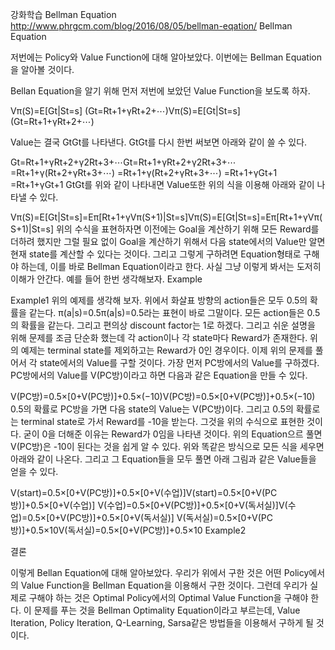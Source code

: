 강화학습
Bellman Equation 
http://www.phrgcm.com/blog/2016/08/05/bellman-eqation/
Bellman Equation

저번에는 Policy와 Value Function에 대해 알아보았다. 이번에는 Bellman Equation을 알아볼 것이다.

Bellan Equation을 알기 위해 먼저 저번에 보았던 Value Function을 보도록 하자.

Vπ(S)=E[Gt|St=s]  (Gt=Rt+1+γRt+2+⋯)Vπ(S)=E[Gt|St=s]  (Gt=Rt+1+γRt+2+⋯)

Value는 결국 GtGt를 나타낸다. GtGt를 다시 한번 써보면 아래와 같이 쓸 수 있다.

Gt=Rt+1+γRt+2+γ2Rt+3+⋯Gt=Rt+1+γRt+2+γ2Rt+3+⋯ 
     =Rt+1+γ(Rt+2+γRt+3+⋯)  =Rt+1+γ(Rt+2+γRt+3+⋯)
     =Rt+1+γGt+1  =Rt+1+γGt+1
GtGt를 위와 같이 나타내면 Value또한 위의 식을 이용해 아래와 같이 나타낼 수 있다.

Vπ(S)=E[Gt|St=s]=Eπ[Rt+1+γVπ(S+1)|St=s]Vπ(S)=E[Gt|St=s]=Eπ[Rt+1+γVπ(S+1)|St=s]
위의 수식을 표현하자면 이전에는 Goal을 계산하기 위해 모든 Reward를 더하려 했지만 그럴 필요 없이 Goal을 계산하기 위해서 다음 state에서의 Value만 알면 현재 state를 계산할 수 있다는 것이다. 그리고 그렇게 구하려면 Equation형태로 구해야 하는데, 이를 바로 Bellman Equation이라고 한다.
사실 그냥 이렇게 봐서는 도저히 이해가 안간다. 예를 들어 한번 생각해보자.
Example

Example1
위의 예제를 생각해 보자. 위에서 화살표 방향의 action들은 모두 0.5의 확률을 같는다. π(a|s)=0.5π(a|s)=0.5라는 표현이 바로 그말이다. 모든 action들은 0.5의 확률을 같는다. 그리고 편의상 discount factor는 1로 하겠다. 그리고 쉬운 설명을 위해 문제를 조금 단순화 했는데 각 action이나 각 state마다 Reward가 존재한다. 위의 예제는 terminal state를 제외하고는 Reward가 0인 경우이다. 이제 위의 문제를 풀어서 각 state에서의 Value를 구할 것이다.
가장 먼저 PC방에서의 Value를 구하겠다. PC방에서의 Value를 V(PC방)이라고 하면 다음과 같은 Equation을 만들 수 있다.

V(PC방)=0.5×[0+V(PC방)]+0.5×(−10)V(PC방)=0.5×[0+V(PC방)]+0.5×(−10)
0.5의 확률로 PC방을 가면 다음 state의 Value는 V(PC방)이다. 그리고 0.5의 확률로는 terminal state로 가서 Reward를 -10을 받는다. 그것을 위의 수식으로 표현한 것이다. 굳이 0을 더해준 이유는 Reward가 0임을 나타낸 것이다. 위의 Equation으르 풀면 V(PC방)은 -10이 된다는 것을 쉽게 알 수 있다.
위와 똑같은 방식으로 모든 식을 세우면 아래와 같이 나온다. 그리고 그 Equation들을 모두 풀면 아래 그림과 같은 Value들을 얻을 수 있다.

V(start)=0.5×[0+V(PC방)]+0.5×[0+V(수업)]V(start)=0.5×[0+V(PC방)]+0.5×[0+V(수업)]
V(수업)=0.5×[0+V(PC방)]+0.5×[0+V(독서실)]V(수업)=0.5×[0+V(PC방)]+0.5×[0+V(독서실)]
V(독서실)=0.5×[0+V(PC방)]+0.5×10V(독서실)=0.5×[0+V(PC방)]+0.5×10
Example2

결론

이렇게 Bellan Equation에 대해 알아보았다. 우리가 위에서 구한 것은 어떤 Policy에서의 Value Function을 Bellman Equation을 이용해서 구한 것이다. 그런데 우리가 실제로 구해야 하는 것은 Optimal Policy에서의 Optimal Value Function을 구해야 한다. 이 문제를 푸는 것을 Bellman Optimality Equation이라고 부르는데, Value Iteration, Policy Iteration, Q-Learning, Sarsa같은 방법들을 이용해서 구하게 될 것이다.
